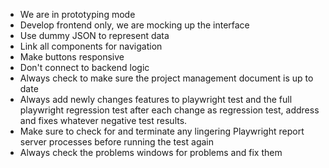 - We are in prototyping mode
- Develop frontend only, we are mocking up the interface
- Use dummy JSON to represent data
- Link all components for navigation
- Make buttons responsive
- Don't connect to backend logic
- Always check to make sure the project management document is up to date
- Always add newly changes features to playwright test and the full playwright regression test after each change as regression test, address and fixes whatever negative test results.
- Make sure to check for and terminate any lingering Playwright report server processes before running the test again
- Always check the problems windows for problems and fix them